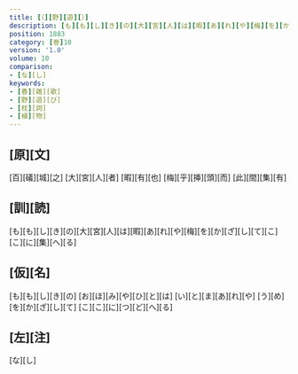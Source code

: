 ```yaml
---
title: [（][野][遊][）]
description: [も][も][し][き][の][大][宮][人][は][暇][あ][れ][や][梅][を][か][ざ][し][て][こ][こ][に][集][へ][る]
position: 1883
category: [巻]10
version: '1.0'
volume: 10
comparison:
- [な][し]
keywords:
- [春][雑][歌]
- [野][遊][び]
- [枕][詞]
- [植][物]
---
```


## [原][文]

[百][礒][城][之] [大][宮][人][者] [暇][有][也] [梅][乎][挿][頭][而] [此][間][集][有]

## [訓][読]

[も][も][し][き][の][大][宮][人][は][暇][あ][れ][や][梅][を][か][ざ][し][て][こ][こ][に][集][へ][る]

## [仮][名]

[も][も][し][き][の] [お][ほ][み][や][ひ][と][は] [い][と][ま][あ][れ][や] [う][め][を][か][ざ][し][て] [こ][こ][に][つ][ど][へ][る]

## [左][注]

[な][し]
